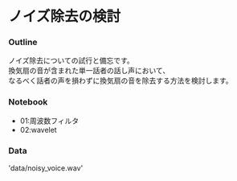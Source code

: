 # ノイズ除去の検討

### Outline
ノイズ除去についての試行と備忘です。  
換気扇の音が含まれた単一話者の話し声において、  
なるべく話者の声を損わずに換気扇の音を除去する方法を検討します。


### Notebook

- 01:周波数フィルタ
- 02:wavelet

### Data
'data/noisy_voice.wav'
